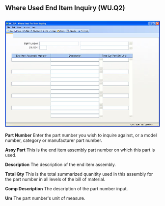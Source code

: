 ##  Where Used End Item Inquiry (WU.Q2)

<PageHeader />

##

![](./WU-Q2-1.jpg)

**Part Number** Enter the part number you wish to inquire against, or a model
number, category or manufacturer part number.  
  
**Assy Part** This is the end item assembly part number on which this part is
used.  
  
**Description** The description of the end item assembly.  
  
**Total Qty** This is the total summarized quanitity used in this assembly for
the part number in all levels of the bill of material.  
  
**Comp Description** The description of the part number input.  
  
**Um** The part number's unit of measure.  
  
  
<badge text= "Version 8.10.57" vertical="middle" />

<PageFooter />